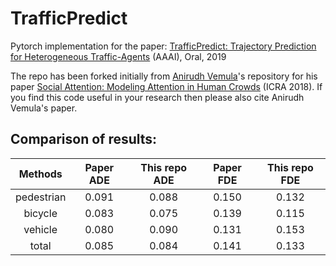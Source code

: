 # TrafficPredict
Pytorch implementation for the paper: [TrafficPredict: Trajectory Prediction for Heterogeneous Traffic-Agents](https://arxiv.org/abs/1811.02146) (AAAI), Oral, 2019

The repo has been forked initially from [Anirudh Vemula](https://github.com/vvanirudh)'s repository for his paper [Social Attention: Modeling Attention in Human Crowds](https://www.ri.cmu.edu/wp-content/uploads/2018/08/main.pdf) (ICRA 2018). If you find this code useful in your research then please also cite Anirudh Vemula's paper.

## Comparison of results:
|   Methods  | Paper  ADE | This repo ADE | Paper  FDE | This repo FDE |
|:----------:|:----------:|:-------------:|:----------:|:-------------:|
| pedestrian |    0.091   |     0.088     |    0.150   |     0.132     |
|   bicycle  |    0.083   |     0.075     |    0.139   |     0.115     |
|   vehicle  |    0.080   |     0.090     |    0.131   |     0.153     |
|    total   |    0.085   |     0.084     |    0.141   |     0.133     |

